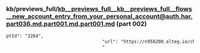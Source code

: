 ### kb/previews_full/kb__previews_full__kb__previews_full__flows__new_account_entry_from_your_personal_account@auth.har.part036.md.part001.md.part001.md (part 002)

```md
ptId": "3264",
                                    "url": "https://n958200.alteg.io/chunk-KO722YSM.js",
                                    "
```

```
